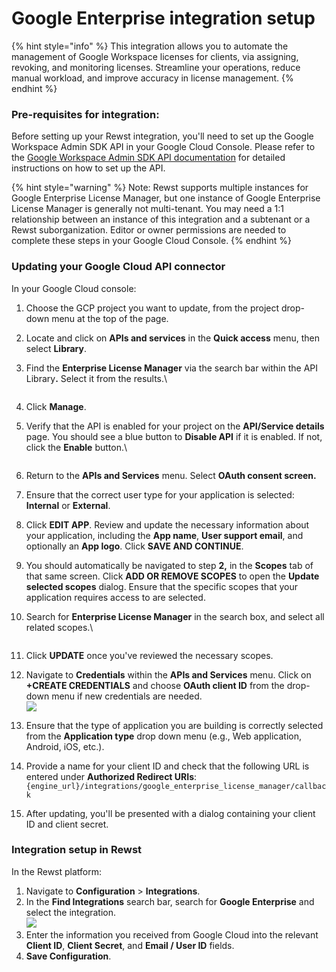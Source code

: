# Google Enterprise integration setup

{% hint style="info" %}
This integration allows you to automate the management of Google Workspace licenses for clients, via assigning, revoking, and monitoring licenses. Streamline your operations, reduce manual workload, and improve accuracy in license management.
{% endhint %}

### Pre-requisites for integration:

Before setting up your Rewst integration, you'll need to set up the Google Workspace Admin SDK API in your Google Cloud Console. Please refer to the [Google Workspace Admin SDK API documentation](https://docs.rewst.help/documentation/integrations/cloud/google-admin/google-workspace-admin-sdk-integration-setup) for detailed instructions on how to set up the API.

{% hint style="warning" %}
Note: Rewst supports multiple instances for Google Enterprise License Manager, but one instance of Google Enterprise License Manager is generally not multi-tenant. You may need a 1:1 relationship between an instance of this integration and a subtenant or a Rewst suborganization. Editor or owner permissions are needed to complete these steps in your Google Cloud Console.
{% endhint %}

### **Updating your Google Cloud API connector**

In your Google Cloud console:

1. Choose the GCP project you want to update, from the project drop-down menu at the top of the page.
2. Locate and click on **APIs and services** in the **Quick access** menu, then select **Library**.
3.  Find the **Enterprise License Manager** via the search bar within the API Librar&#x79;**.** Select it from the results.\


    <figure><img src="../../../../.gitbook/assets/Screenshot 2025-01-14 at 3.50.27 PM.png" alt=""><figcaption></figcaption></figure>
4. Click **Manage**.
5.  Verify that the API is enabled for your project on the **API/Service details** page. You should see a blue button to **Disable API** if it is enabled. If not, click the **Enable** button.\


    <figure><img src="../../../../.gitbook/assets/Screenshot 2025-01-14 at 3.54.25 PM.png" alt=""><figcaption></figcaption></figure>
6. Return to the **APIs and Services** menu. Select **OAuth consent screen.**
7. Ensure that the correct user type for your application is selected: **Internal** or **External**.
8. Click **EDIT APP**. Review and update the necessary information about your application, including the **App name**, **User support email**, and optionally an **App logo**. Click **SAVE AND CONTINUE**.
9. You should automatically be navigated to step **2,** in the **Scopes** tab of that same screen. Click **ADD OR REMOVE SCOPES** to open the **Update selected scopes** dialog. Ensure that the specific scopes that your application requires access to are selected.
10. Search for **Enterprise License Manager** in the search box, and select all related scopes.\


    <figure><img src="../../../../.gitbook/assets/Screenshot 2025-01-14 at 4.00.36 PM (1).png" alt=""><figcaption></figcaption></figure>
11. Click **UPDATE** once you've reviewed the necessary scopes.
12. Navigate to **Credentials** within the **APIs and Services** menu. Click on **+CREATE CREDENTIALS** and choose **OAuth client ID** from the drop-down menu if new credentials are needed.\
    ![](<../../../../.gitbook/assets/Screenshot 2025-01-14 at 4.03.32 PM.png>)
13. Ensure that the type of application you are building is correctly selected from the **Application type** drop down menu (e.g., Web application, Android, iOS, etc.).
14. Provide a name for your client ID and check that the following URL is entered under **Authorized Redirect URIs**:\
    `{engine_url}/integrations/google_enterprise_license_manager/callback`
15. After updating, you'll be presented with a dialog containing your client ID and client secret.

### Integration setup in Rewst

In the Rewst platform:

1. Navigate to **Configuration** > **Integrations**.
2. In the **Find Integrations** search bar, search for **Google Enterprise** and select the integration.\
   ![](<../../../../.gitbook/assets/Screenshot 2025-01-10 at 3.41.28 PM.png>)
3. Enter the information you received from Google Cloud into the relevant **Client ID**, **Client Secret**, and **Email / User ID** fields.
4. **Save Configuration**.
